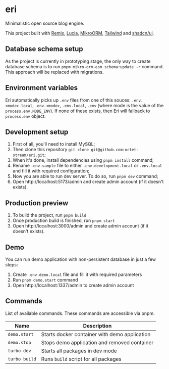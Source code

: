 # eri

Minimalistic open source blog engine.

This project built with [Remix](https://remix.run/), [Lucia](https://lucia-auth.com/), [MikroORM](https://mikro-orm.io/), [Tailwind](https://tailwindcss.com/docs) and [shadcn/ui](https://ui.shadcn.com/).

## Database schema setup

As the project is currently in prototyping stage, the only way to create database schema is to run `pnpm mikro-orm-esm schema:update -r` command.
This approach will be replaced with migrations.

## Environment variables

Eri automatically picks up `.env` files from one of this souces: `.env.<mode>.local`, `.env.<mode>`, `.env.local`, `.env` (where mode is the value of the `process.env.NODE_ENV`).
If none of these exists, then Eri will fallback to `process.env` object.

## Development setup

1. First of all, you'll need to install MySQL;
2. Then clone this repository `git clone git@github.com:octet-stream/eri.git`;
3. When it's done, install dependencies using `pnpm install` command;
4. Rename `.env.sample` file to either `.env.development.local` or `.env.local` and fill it with required configuration;
5. Now you are able to run dev server. To do so, run `pnpm dev` command;
6. Open http://localhost:5173/admin and create admin account (if it doesn't exists).

## Production preview

1. To build the project, run `pnpm build`
2. Once production build is finished, run `pnpm start`
3. Open http://localhost:3000/admin and create admin account (if it doesn't exists).

## Demo

You can run demo application with non-persistent database in just a few steps:

1. Create `.env.demo.local` file and fill it with required parameters
2. Run `pnpm demo.start` command
3. Open http://localhost:1337/admin to create admin account

## Commands

List of available commands. These commands are accessible via pnpm.

| Name          | Description                                   |
|---------------|-----------------------------------------------|
| `demo.start`  | Starts docker container with demo application |
| `demo.stop`   | Stops demo application and removed container  |
| `turbo dev`   | Starts all packages in dev mode               |
| `turbo build` | Runs `build` script for all packages          |
